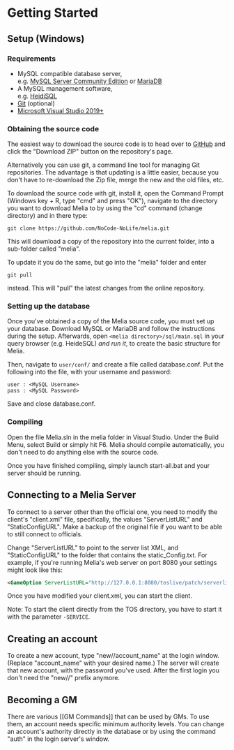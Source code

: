 Getting Started
=============================================================================

## Setup (Windows)

### Requirements

* MySQL compatible database server,  
e.g. [MySQL Server Community Edition](http://dev.mysql.com/downloads/mysql/) or [MariaDB](http://mariadb.org/)
* A MySQL management software,  
  e.g. [HeidiSQL](http://www.heidisql.com/)
* [Git](http://git-scm.com/downloads) (optional)
* [Microsoft Visual Studio 2019+](https://visualstudio.microsoft.com/vs/community/)

### Obtaining the source code

The easiest way to download the source code is to head over to [GitHub](https://github.com/aura-project/melia) and click the "Download ZIP" button on the repository's page.

Alternatively you can use git, a command line tool for managing Git repositories. The advantage is that updating is a little easier, because you don't have to re-download the Zip file, merge the new and the old files, etc.

To download the source code with git, install it, open the Command Prompt (Windows key + R, type "cmd" and press "OK"), navigate to the directory you want to download Melia to by using the "cd" command (change directory) and in there type:
```
git clone https://github.com/NoCode-NoLife/melia.git
```
This will download a copy of the repository into the current folder, into a sub-folder called "melia".

To update it you do the same, but go into the "melia" folder and enter
```
git pull
```
instead. This will "pull" the latest changes from the online repository.

### Setting up the database

Once you've obtained a copy of the Melia source code, you must set up your database. Download MySQL or MariaDB and follow the instructions during the setup. Afterwards, open `<melia directory>/sql/main.sql` in your query browser (e.g. HeideSQL) *and run it*, to create the basic structure for Melia.

Then, navigate to `user/conf/` and create a file called database.conf.
Put the following into the file, with your username and password:
```
user : <MySQL Username>
pass : <MySQL Password>
```
Save and close database.conf.

### Compiling

Open the file Melia.sln in the melia folder in Visual Studio. Under the Build Menu, select Build or simply hit F6. Melia should compile automatically, you don't need to do anything else with the source code.

Once you have finished compiling, simply launch start-all.bat and your server should be running.

## Connecting to a Melia Server

To connect to a server other than the official one, you need to modify the client's "client.xml" file, specifically, the values "ServerListURL" and "StaticConfigURL". Make a backup of the original file if you want to be able to still connect to officials.

Change "ServerListURL" to point to the server list XML, and "StaticConfigURL" to the folder that contains the static_Config.txt. For example, if you're running Melia's web server on port 8080 your settings might look like this:

```xml
<GameOption ServerListURL="http://127.0.0.1:8080/toslive/patch/serverlist.xml" StaticConfigURL="http://127.0.0.1:8080/toslive/patch/"
```

Once you have modified your client.xml, you can start the client.

Note: To start the client directly from the TOS directory, you have to start it with the parameter `-SERVICE`.

## Creating an account

To create a new account, type "new//account_name" at the login window. (Replace "account_name" with your desired name.) The server will create that new account, with the password you've used. After the first login you don't need the "new//" prefix anymore.

## Becoming a GM

There are various [[GM Commands]] that can be used by GMs. To use them, an account needs specific minimum authority levels. You can change an account's authority directly in the database or by using the command "auth" in the login server's window.
